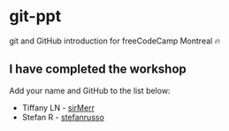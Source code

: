 # git-ppt

git and GitHub introduction for freeCodeCamp Montreal :fire:

## I have completed the workshop
Add your name and GitHub to the list below:

- Tiffany LN - [sirMerr](https://github.com/sirMerr/)
- Stefan R - [stefanrusso](https://github.com/stefanrusso)
